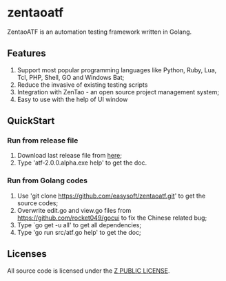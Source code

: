 # zentaoatf
ZentaoATF is an automation testing framework written in Golang.

## Features
1. Support most popular programming languages like Python, Ruby, Lua, Tcl, PHP, Shell, GO and Windows Bat;
2. Reduce the invasive of existing testing scripts
3. Integration with ZenTao - an open source project management system;
3. Easy to use with the help of UI window

## QuickStart
### Run from release file
1. Download last release file from [here](https://github.com/easysoft/zentaoatf/releases);
2. Type 'atf-2.0.0.alpha.exe help' to get the doc.

### Run from Golang codes
1. Use 'git clone https://github.com/easysoft/zentaoatf.git' to get the source codes;
2. Overwrite edit.go and view.go files from https://github.com/rocket049/gocui to fix the Chinese related bug;
3. Type `go get -u all' to get all dependencies;
4. Type 'go run src/atf.go help' to get the doc;

## Licenses
All source code is licensed under the [Z PUBLIC LICENSE](LICENSE.md).
